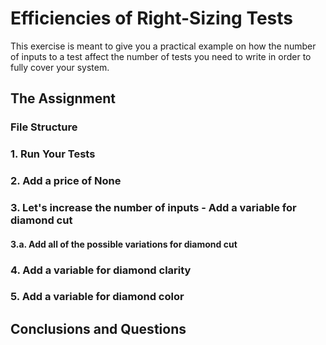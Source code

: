 # Efficiencies of Right-Sizing Tests
This exercise is meant to give you a practical example on how the number of inputs to a test affect the number of tests you need to write in order to fully cover your system.
## The Assignment
### File Structure
### 1. Run Your Tests
### 2. Add a price of None
### 3. Let's increase the number of inputs - Add a variable for diamond cut
#### 3.a. Add all of the possible variations for diamond cut
### 4. Add a variable for diamond clarity
### 5. Add a variable for diamond color
## Conclusions and Questions